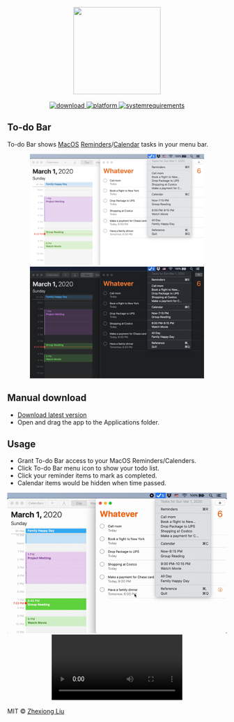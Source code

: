 <p align="center">
	<img width="200" height="200" margin-right="100%" src="https://github.com/ZhexiongLiu/TodoBar/blob/master/To-do%20Bar/Assets.xcassets/AppIcon.appiconset/1024.png?raw=true">
</p>
<p align="center">
<a href="https://github.com/ZhexiongLiu/TodoBar/releases/latest">
 		<img src="https://img.shields.io/badge/download-latest-brightgreen.svg" alt="download">
	<a href="https://www.apple.com/macos/">
 		<img src="https://img.shields.io/badge/platform-macOS-lightgrey.svg" alt="platform">
	</a>
	<a href="https://img.shields.io/badge/requirements-macOS High Catalina+-ff69b4.svg">
 		<img src="https://img.shields.io/badge/requirements-macOS High Catalina+-ff69b4.svg" alt="systemrequirements">
	</a>
</p>

## To-do Bar
To-do Bar shows [MacOS](https://www.apple.com/macos/) [Reminders](https://support.apple.com/guide/reminders/)/[Calendar](https://support.apple.com/guide/calendar/) tasks in your menu bar.

<p align="center">
	<img width="400" src="img/screen1.png">
	<img width="400" src="img/screen2.png">
</p>


## Manual download

* [Download latest version](https://github.com/ZhexiongLiu/TodoBar/releases/latest)
* Open and drag the app to the Applications folder.

## Usage

* Grant To-do Bar access to your MacOS Reminders/Calenders.
* Click To-do Bar menu icon to show your todo list.
* Click your reminder items to mark as completed.
* Calendar items would be hidden when time passed.

<p align="center">
	<img src="img/tutorial.gif">
	<video src="img/tutorial.mov" type="video/mp4>
</p>


## License

MIT &copy; [Zhexiong Liu](https://github.com/ZhexiongLiu)
